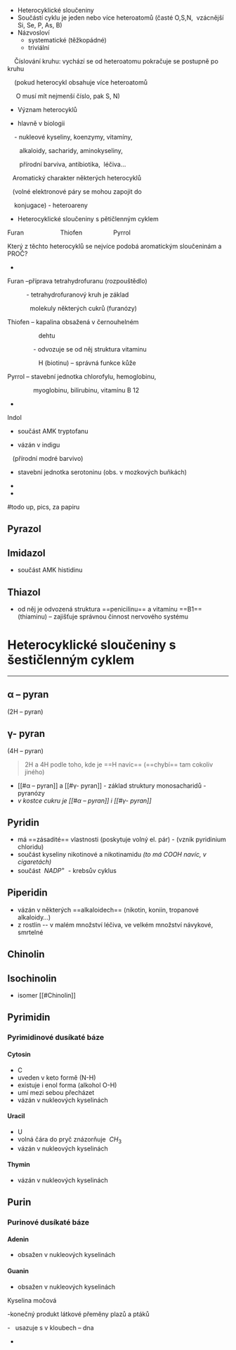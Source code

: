 - Heterocyklické sloučeniny
- Součástí cyklu je jeden nebo více heteroatomů (časté O,S,N,  vzácnější Si, Se, P, As, B)
- Názvosloví
	- systematické (těžkopádné)
	- triviální

    Číslování kruhu: vychází se od heteroatomu pokračuje se postupně po kruhu

    (pokud heterocykl obsahuje více heteroatomů

     O musí mít nejmenší číslo, pak S, N)

- Význam heterocyklů

- hlavně v biologii

    - nukleové kyseliny, koenzymy, vitamíny,

       alkaloidy, sacharidy, aminokyseliny,

       přírodní barviva, antibiotika,  léčiva…

   Aromatický charakter některých heterocyklů

   (volné elektronové páry se mohou zapojit do

    konjugace) - heteroareny

- Heterocyklické sloučeniny s pětičlenným cyklem

Furan                     Thiofen                  Pyrrol

Který z těchto heterocyklů se nejvíce podobá aromatickým sloučeninám a PROČ?

- 

Furan –příprava tetrahydrofuranu (rozpouštědlo)

           - tetrahydrofuranový kruh je základ      

             molekuly některých cukrů (furanózy)

Thiofen – kapalina obsažená v černouhelném

                  dehtu

               - odvozuje se od něj struktura vitaminu               

                  H (biotinu) – správná funkce kůže

Pyrrol – stavební jednotka chlorofylu, hemoglobinu,

               myoglobinu, bilirubinu, vitamínu B 12

- 

Indol

- součást AMK tryptofanu

- vázán v indigu

   (přírodní modré barvivo)

- stavební jednotka serotoninu (obs. v mozkových buňkách)

- 

- 
#todo up, pics, za papiru
## Pyrazol
## Imidazol
- součást AMK histidinu                                        

## Thiazol
- od něj je odvozená struktura ==penicilinu== a vitamínu ==B1== (thiaminu) – zajišťuje správnou činnost nervového systému
 

# Heterocyklické sloučeniny s šestičlenným cyklem
---
## α – pyran
(2H – pyran)
## γ- pyran
(4H – pyran)

>2H a 4H podle toho, kde je ==H navíc== (==chybí== tam cokoliv jiného)

- [[#α – pyran]] a [[#γ- pyran]] - základ struktury monosacharidů - pyranózy
- _v kostce cukru je [[#α – pyran]] i [[#γ- pyran]]_

## Pyridin
- má ==zásadité== vlastnosti (poskytuje volný el. pár) - (vznik pyridinium chloridu)
- součást kyseliny nikotinové a nikotinamidu _(to má COOH navíc, v cigaretách)_
- součást  ${\ NADP^+\ }$ - krebsův cyklus

## Piperidin
- vázán v některých ==alkaloidech== (nikotin, koniin, tropanové alkaloidy…)
- z rostlin
-- v malém množství léčiva, ve velkém množství návykové, smrtelné

## Chinolin


## Isochinolin
- isomer [[#Chinolin]]

## Pyrimidin

### Pyrimidinové dusíkaté báze


#### Cytosin
- C
- uveden v keto formě (N-H)
- existuje i enol forma (alkohol O-H)
- umí mezi sebou přecházet
- vázán v nukleových kyselinách
#### Uracil
- U
- volná čára do pryč znázorňuje  ${\ CH_3\ }$ 
- vázán v nukleových kyselinách
#### Thymin   
- vázán v nukleových kyselinách

## Purin
### Purinové dusíkaté báze
#### Adenin
- obsažen v nukleových kyselinách
#### Guanin
- obsažen v nukleových kyselinách

Kyselina močová

-konečný produkt látkové přeměny plazů a ptáků

-   usazuje s v kloubech – dna

- 